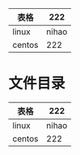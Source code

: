 | 表格 | 222 |
|---|---|
|linux |nihao |
|centos |222|


# 文件目录
| 表格 | 222 |
|---|---|
|linux |nihao |
|centos |222|
